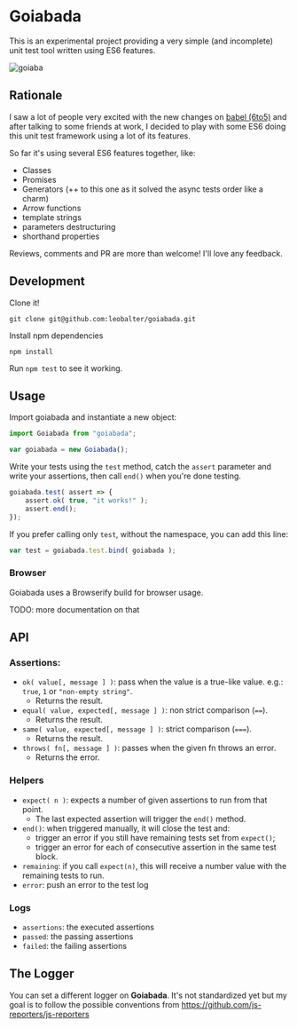 # Goiabada

This is an experimental project providing a very simple (and incomplete) unit test tool written using ES6 features.

![goiaba](https://cloud.githubusercontent.com/assets/301201/6330134/e3237ddc-bb43-11e4-89c1-169637aa7108.jpg)

## Rationale

I saw a lot of people very excited with the new changes on [babel (6to5)](https://babeljs.io/) and after talking to some friends at work, I decided to play with some ES6 doing this unit test framework using a lot of its features.

So far it's using several ES6 features together, like:

- Classes
- Promises
- Generators (++ to this one as it solved the async tests order like a charm)
- Arrow functions
- template strings
- parameters destructuring
- shorthand properties

Reviews, comments and PR are more than welcome! I'll love any feedback.

## Development

Clone it!

```
git clone git@github.com:leobalter/goiabada.git
```

Install npm dependencies

```
npm install
```

Run `npm test` to see it working.

## Usage

Import goiabada and instantiate a new object:

```js
import Goiabada from "goiabada";

var goiabada = new Goiabada();
```

Write your tests using the `test` method, catch the `assert` parameter and write your assertions, then call `end()` when you're done testing.

```js
goiabada.test( assert => {
    assert.ok( true, "it works!" );
    assert.end();
});
```

If you prefer calling only `test`, without the namespace, you can add this line:

```js
var test = goiabada.test.bind( goiabada );
```

### Browser

Goiabada uses a Browserify build for browser usage.

TODO: more documentation on that

## API

### Assertions:

- `ok( value[, message ] )`: pass when the value is a true-like value. e.g.: `true`, `1` or `"non-empty string"`.
  - Returns the result.
- `equal( value, expected[, message ] )`: non strict comparison (`==`).
  - Returns the result.
- `same( value, expected[, message ] )`: strict comparison (`===`).
  - Returns the result.
- `throws( fn[, message ] )`: passes when the given fn throws an error.
  - Returns the error.

### Helpers

- `expect( n )`: expects a number of given assertions to run from that point.
  - The last expected assertion will trigger the `end()` method.
- `end()`: when triggered manually, it will close the test and:
  - trigger an error if you still have remaining tests set from `expect()`;
  - trigger an error for each of consecutive assertion in the same test block.
- `remaining`: if you call `expect(n)`, this will receive a number value with the remaining tests to run.
- `error`: push an error to the test log

### Logs

- `assertions`: the executed assertions
- `passed`: the passing assertions
- `failed`: the failing assertions

## The Logger

You can set a different logger on **Goiabada**. It's not standardized yet but my goal is to follow the possible conventions from https://github.com/js-reporters/js-reporters
